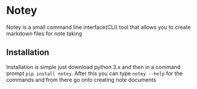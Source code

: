 # Notey

Notey is a small command line interface(CLI) tool that allows you to create markdown files for note taking

## Installation

Installation is simple just download python 3.x and then in a command prompt ```pip install notey```. After this you 
can type ```notey --help``` for the commands and from there go onto creating note documents

